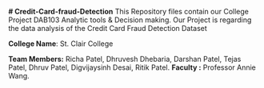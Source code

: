 **# Credit-Card-fraud-Detection**
This Repository files contain our College Project DAB103 Analytic tools & Decision making.
Our Project is regarding the data analysis of the Credit Card Fraud Detection Dataset

**College Name**: St. Clair College

**Team Members:**
Richa Patel,
Dhruvesh Dhebaria,
Darshan Patel,
Tejas Patel,
Dhruv Patel,
Digvijaysinh Desai,
Ritik Patel.
**Faculty :** Professor Annie Wang.
